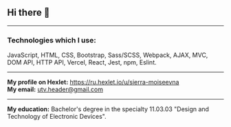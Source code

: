 ## Hi there 👋
***
### Technologies which I use:  
JavaScript, HTML, CSS, Bootstrap, Sass/SCSS, Webpack, AJAX, MVC, DOM API, HTTP API, Vercel, React, Jest, npm, Eslint.
***
**My profile on Hexlet:** https://ru.hexlet.io/u/sierra-moiseevna  
**My email:** utv.header@gmail.com
***
**My education:** Bachelor's degree in the specialty 11.03.03 "Design and Technology of Electronic Devices".

<!--
**ElenaManukyan/ElenaManukyan** is a ✨ _special_ ✨ repository because its `README.md` (this file) appears on your GitHub profile.

Here are some ideas to get you started:

- 🔭 I’m currently working on ...
- 🌱 I’m currently learning ...
- 👯 I’m looking to collaborate on ...
- 🤔 I’m looking for help with ...
- 💬 Ask me about ...
- 📫 How to reach me: ...
- 😄 Pronouns: ...
- ⚡ Fun fact: ...
-->
